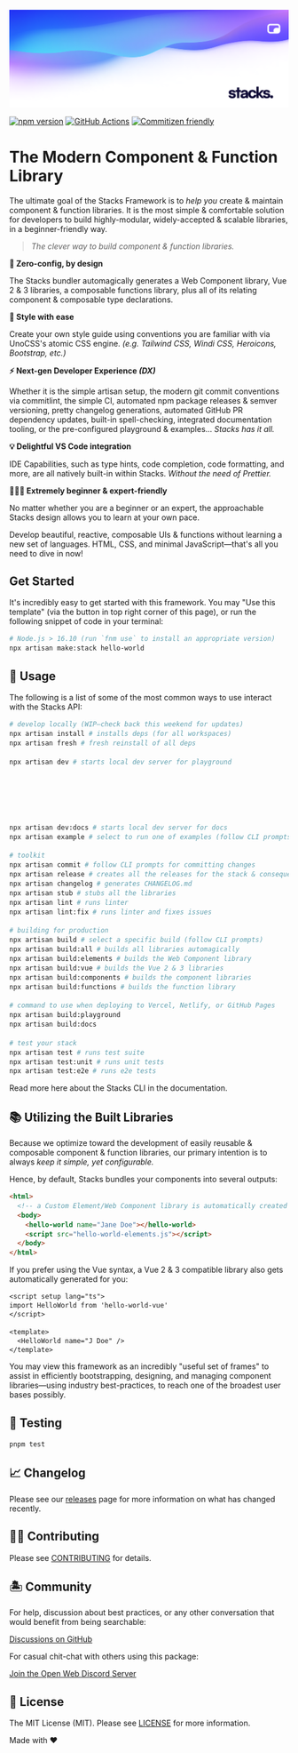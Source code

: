 <p align="center"><img src=".github/art/social.png" alt="Social Card of Stacks"></p>

[![npm version][npm-version-src]][npm-version-href]
[![GitHub Actions][github-actions-src]][github-actions-href]
[![Commitizen friendly](https://img.shields.io/badge/commitizen-friendly-brightgreen.svg)](http://commitizen.github.io/cz-cli/)
<!-- [![npm downloads][npm-downloads-src]][npm-downloads-href] -->
<!-- [![Codecov][codecov-src]][codecov-href] -->

# The Modern Component & Function Library

The ultimate goal of the Stacks Framework is to _help you_ create & maintain component & function libraries. It is the most simple & comfortable solution for developers to build highly-modular, widely-accepted & scalable libraries, in a beginner-friendly way.

> _The clever way to build component & function libraries._

**🤖 Zero-config, by design**

The Stacks bundler automagically generates a Web Component library, Vue 2 & 3 libraries, a composable functions library, plus all of its relating component & composable type declarations.

**🎨 Style with ease**

Create your own style guide using conventions you are familiar with via UnoCSS's atomic CSS engine. _(e.g. Tailwind CSS, Windi CSS, Heroicons, Bootstrap, etc.)_

**⚡️ Next-gen Developer Experience _(DX)_**

Whether it is the simple artisan setup, the modern git commit conventions via commitlint, the simple CI, automated npm package releases & semver versioning, pretty changelog generations, automated GitHub PR dependency updates, built-in spell-checking, integrated documentation tooling, or the pre-configured playground & examples... _Stacks has it all._

**💡 Delightful VS Code integration**

IDE Capabilities, such as type hints, code completion, code formatting, and more, are all natively built-in within Stacks. _Without the need of Prettier._

**🧙🏼‍♀️ Extremely beginner & expert-friendly**

No matter whether you are a beginner or an expert, the approachable Stacks design allows you to learn at your own pace.

Develop beautiful, reactive, composable UIs & functions without learning a new set of languages. HTML, CSS, and minimal JavaScript—that's all you need to dive in now!

## Get Started

It's incredibly easy to get started with this framework. You may "Use this template" (via the button in top right corner of this page), or run the following snippet of code in your terminal:

```bash
# Node.js > 16.10 (run `fnm use` to install an appropriate version)
npx artisan make:stack hello-world
```

## 🤖 Usage

The following is a list of some of the most common ways to use interact with the Stacks API:

```bash
# develop locally (WIP—check back this weekend for updates)
npx artisan install # installs deps (for all workspaces)
npx artisan fresh # fresh reinstall of all deps

npx artisan dev # starts local dev server for playground






npx artisan dev:docs # starts local dev server for docs
npx artisan example # select to run one of examples (follow CLI prompts)

# toolkit
npx artisan commit # follow CLI prompts for committing changes
npx artisan release # creates all the releases for the stack & consequently publishes to npm
npx artisan changelog # generates CHANGELOG.md
npx artisan stub # stubs all the libraries
npx artisan lint # runs linter
npx artisan lint:fix # runs linter and fixes issues

# building for production
npx artisan build # select a specific build (follow CLI prompts)
npx artisan build:all # builds all libraries automagically
npx artisan build:elements # builds the Web Component library
npx artisan build:vue # builds the Vue 2 & 3 libraries
npx artisan build:components # builds the component libraries
npx artisan build:functions # builds the function library

# command to use when deploying to Vercel, Netlify, or GitHub Pages
npx artisan build:playground 
npx artisan build:docs

# test your stack
npx artisan test # runs test suite
npx artisan test:unit # runs unit tests
npx artisan test:e2e # runs e2e tests
```

Read more here about the Stacks CLI in the documentation.

## 📚 Utilizing the Built Libraries

Because we optimize toward the development of easily reusable & composable component & function libraries, our primary intention is to always _keep it simple, yet configurable._

Hence, by default, Stacks bundles your components into several outputs:

```html
<html>
  <!-- a Custom Element/Web Component library is automatically created -->
  <body>
    <hello-world name="Jane Doe"></hello-world>
    <script src="hello-world-elements.js"></script>
  </body>
</html>
```

If you prefer using the Vue syntax, a Vue 2 & 3 compatible library also gets automatically generated for you:

```vue
<script setup lang="ts">
import HelloWorld from 'hello-world-vue'
</script>

<template>
  <HelloWorld name="J Doe" />
</template>
```

You may view this framework as an incredibly "useful set of frames" to assist in efficiently bootstrapping, designing, and managing component libraries—using industry best-practices, to reach one of the broadest user bases possibly.

## 🧪 Testing

```bash
pnpm test
```

## 📈 Changelog

Please see our [releases](https://github.com/openwebstacks/stacks-framework/releases) page for more information on what has changed recently.

## 💪🏼 Contributing

Please see [CONTRIBUTING](.github/CONTRIBUTING.md) for details.

## 🏝 Community

For help, discussion about best practices, or any other conversation that would benefit from being searchable:

[Discussions on GitHub](https://github.com/openwebstacks/stacks-framework/discussions)

For casual chit-chat with others using this package:

[Join the Open Web Discord Server](https://discord.ow3.org)

## 📄 License

The MIT License (MIT). Please see [LICENSE](LICENSE.md) for more information.

Made with ❤️

<!-- Badges -->
[npm-version-src]: https://img.shields.io/npm/v/@ow3/hello-world-vue?style=flat-square
[npm-version-href]: https://npmjs.com/package/@ow3/hello-world-vue

[npm-downloads-src]: https://img.shields.io/npm/dm/@ow3/hello-world-vue?style=flat-square
[npm-downloads-href]: https://npmjs.com/package/@ow3/hello-world-vue

[github-actions-src]: https://img.shields.io/github/workflow/status/openwebstacks/stacks-framework/CI/main?style=flat-square
[github-actions-href]: https://github.com/openwebstacks/stacks-framework/actions?query=workflow%3Aci

<!-- [codecov-src]: https://img.shields.io/codecov/c/gh/openwebstacks/stacks-framework/main?style=flat-square
[codecov-href]: https://codecov.io/gh/openwebstacks/stacks-framework -->
